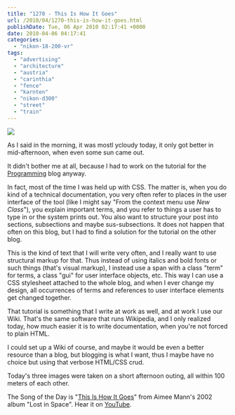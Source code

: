 ```yaml
---
title: "1270 - This Is How It Goes"
url: /2010/04/1270-this-is-how-it-goes.html
publishDate: Tue, 06 Apr 2010 02:17:41 +0000
date: 2010-04-06 04:17:41
categories: 
  - "nikon-18-200-vr"
tags: 
  - "advertising"
  - "architecture"
  - "austria"
  - "carinthia"
  - "fence"
  - "karnten"
  - "nikon-d300"
  - "street"
  - "train"
---
```

<a target="_blank" href="https://d25zfm9zpd7gm5.cloudfront.net/1200x1200/2010/20100405_162018_ps.jpg"><img src="https://d25zfm9zpd7gm5.cloudfront.net/0600x0600/2010/20100405_162018_ps.jpg" /></a>

As I said in the morning, it was mostl ycloudy today, it only got better in mid-afternoon, when even some sun came out.

It didn't bother me at all, because I had to work on the tutorial for the <a target="_blank" href="http://programming.manessinger.com/">Programming</a> blog anyway.

<a target="_blank" href="https://d25zfm9zpd7gm5.cloudfront.net/1200x1200/2010/20100405_160739_ps.jpg"><img style="margin: 0pt 10px 0pt 0px; float: left;" src="https://d25zfm9zpd7gm5.cloudfront.net/0150x0150/2010/20100405_160739_ps.jpg" alt="" border="0" /></a> In fact, most of the time I was held up with CSS. The matter is, when you do kind of a technical documentation, you very often refer to places in the user interface of the tool (like I might say "From the context menu use <em>New Class</em>"), you explain important terms, and you refer to things a user has to type in or the system prints out. You also want to structure your post into sections, subsections and maybe sus-subsections. It does not happen that often on this blog, but I had to find a solution for the tutorial on the other blog. 

<a target="_blank" href="https://d25zfm9zpd7gm5.cloudfront.net/1200x1200/2010/20100405_162328_ps.jpg"><img style="margin: 0pt 0px 0pt 10px; float: right;" src="https://d25zfm9zpd7gm5.cloudfront.net/0150x0150/2010/20100405_162328_ps.jpg" alt="" border="0" /></a> This is the kind of text that I will write very often, and I really want to use structural markup for that. Thus instead of using italics and bold fonts or such things (that's visual markup), I instead use a span with a class "term" for terms, a class "gui" for user interface objects, etc. This way I can use a CSS stylesheet attached to the whole blog, and when I ever change my design, all occurrences of terms and references to user interface elements get changed together. 

That tutorial is something that I write at work as well, and at work I use our Wiki. That's the same software that runs Wikipedia, and I only realized today, how much easier it is to write documentation, when you're not forced to plain HTML.

I could set up a Wiki of course, and maybe it would be even a better resource than a blog, but blogging is what I want, thus I maybe have no choice but using that verbose HTML/CSS crud.

 Today's three images were taken on a short afternoon outing, all within 100 meters of each other.

The Song of the Day is "<a target="_blank" href="http://www.lyricsmode.com/lyrics/a/aimee_mann/this_is_how_it_goes.html">This Is How It Goes</a>" from Aimee Mann's 2002 album "Lost in Space". Hear it on <a target="_blank" href="http://www.youtube.com/watch?v=OQYCX0mg0Hk">YouTube</a>.
